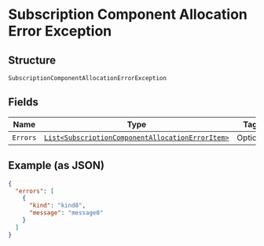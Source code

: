 
# Subscription Component Allocation Error Exception

## Structure

`SubscriptionComponentAllocationErrorException`

## Fields

| Name | Type | Tags | Description |
|  --- | --- | --- | --- |
| `Errors` | [`List<SubscriptionComponentAllocationErrorItem>`](../../doc/models/subscription-component-allocation-error-item.md) | Optional | - |

## Example (as JSON)

```json
{
  "errors": [
    {
      "kind": "kind8",
      "message": "message0"
    }
  ]
}
```

